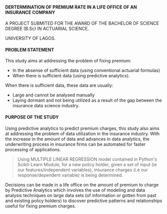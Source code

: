 #### DERTERMINATION OF PREMIUM RATE IN A LIFE OFFICE OF AN INSURANCE COMPANY

A PROJECT SUBMITED FOR THE AWARD OF THE BACHELOR OF SCIENCE DEGREE (B.Sc) IN ACTUARIAL SCIENCE.

UNIVERSITY OF LAGOS.

#### PROBLEM STATEMENT
This study aims at addressing the problem of fixing premium:
- In the absense of sufficient data (using conventional actuarial formulas)
- When there is sufficient data (using predictive analytics).

When there is sufficient data, these data are usually:
- Large and cannot be analysed manually
- Laying dormant and not being utilized as a result of the gap between
the insurance data science industry.


#### PURPOSE OF THE STUDY
Using predictive analytics to predict premium charges, this study also aims at addressing the problem of data utilization in the insurance industry. 
With the increase in the amount of data and advances in data analytics, the underwriting process in insurance firms can be automated for faster processing of applications.


> Using MULTIPLE LINEAR REGRESSION model contained in Python's Scikit-Learn Module, for a new policy holder, given a set of input (ie our features/independent variables), insurance charges (i.e our response/dependent variable) is being determined.

Decisions can be made in a life office on the amount of premium to charge by Predictive Analytics which involves the use of modeling and data analysis techniques on large data sets (of information or gotten from past and existing policy holders) to discover predictive patterns and relationships useful for fixing premium charges.